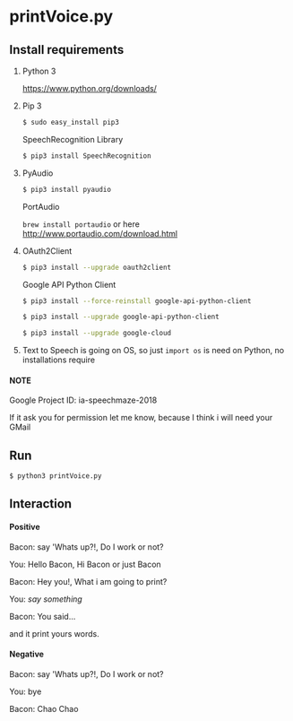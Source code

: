 # printVoice.py

## Install requirements 

1. Python 3

   https://www.python.org/downloads/

2. Pip 3

   ```bash
   $ sudo easy_install pip3
   ```

   SpeechRecognition Library

   ```bash
   $ pip3 install SpeechRecognition
   ```

3. PyAudio

   ```bash
   $ pip3 install pyaudio
   ```

   PortAudio

   ```brew install portaudio``` or here http://www.portaudio.com/download.html

4. OAuth2Client

   ```bash
   $ pip3 install --upgrade oauth2client
   ```

   Google API Python Client

   ```bash
   $ pip3 install --force-reinstall google-api-python-client
   
   $ pip3 install --upgrade google-api-python-client
   
   $ pip3 install --upgrade google-cloud
   ```

5. Text to Speech is going on OS, so just ```import os```  is need on Python, no installations require

#### NOTE

Google Project ID: ia-speechmaze-2018 

If it ask you for permission let me know, because I think i will need your GMail



## Run

```bash
$ python3 printVoice.py
```

## Interaction

#### Positive

Bacon:	say 'Whats up?!, Do I work or not?

You:	Hello Bacon,  Hi Bacon or just Bacon

Bacon:	Hey you!, What i am going to print?

You:	*say something*

Bacon:	You said...

 and it print yours words.

#### Negative

Bacon:	say 'Whats up?!, Do I work or not?

You:	bye

Bacon:	Chao Chao
